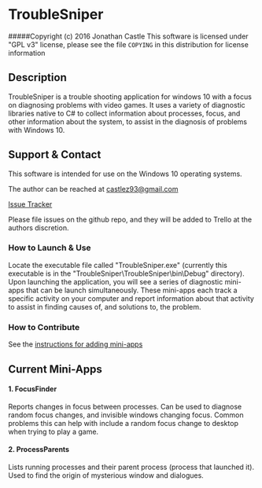 # TroubleSniper
#####Copyright (c) 2016 Jonathan Castle
This software is licensed under "GPL v3" license, please see the file `COPYING` in this distribution for license information

## Description
TroubleSniper is a trouble shooting application for windows 10 with a focus on diagnosing problems with video games. It uses a variety of diagnostic libraries native to C# to collect information about processes, focus, and other information about the system, to assist in the diagnosis of problems with Windows 10.

## Support & Contact

This software is intended for use on the Windows 10 operating systems.

The author can be reached at castlez93@gmail.com

[Issue Tracker](https://trello.com/b/9K0MreL6/troublesniper)

Please file issues on the github repo, and they will be added to Trello at the authors discretion.

### How to Launch & Use

Locate the executable file called "TroubleSniper.exe" (currently this executable is in the "TroubleSniper\TroubleSniper\bin\Debug" directory). Upon launching the application, you will see a series of diagnostic mini-apps that can be launch simultaneously. These mini-apps each track a specific activity on your computer and report information about that activity to assist in finding causes of, and solutions to, the problem.

### How to Contribute

See the [instructions for adding mini-apps](/TroubleSniper/ADDINGMINIAPPS.txt)

## Current Mini-Apps
#### 1. FocusFinder

Reports changes in focus between processes. Can be used to diagnose random focus changes, and invisible windows changing focus. Common problems this can help with include a random focus change to desktop when trying to play a game.

#### 2. ProcessParents

Lists running processes and their parent process (process that launched it). Used to find the origin of mysterious window and dialogues.
